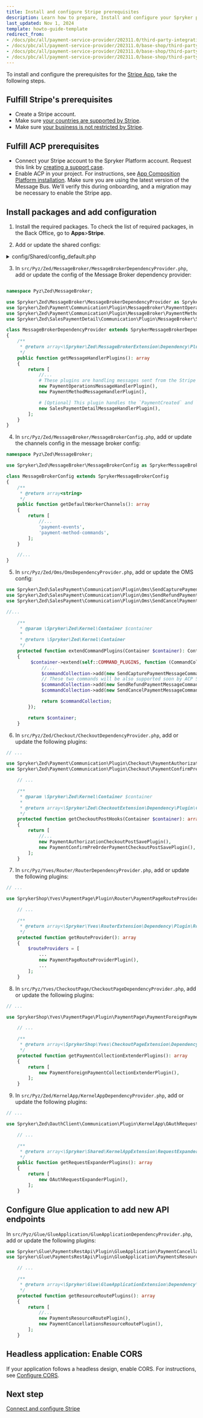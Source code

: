 ```yaml
---
title: Install and configure Stripe prerequisites
description: Learn how to prepare, Install and configure your Spryker projects for Stripe using the App Composition Platform.
last_updated: Nov 1, 2024
template: howto-guide-template
redirect_from:
- /docs/pbc/all/payment-service-provider/202311.0/third-party-integrations/stripe/install-stripe.html
- /docs/pbc/all/payment-service-provider/202311.0/base-shop/third-party-integrations/stripe/install-stripe.html
- /docs/pbc/all/payment-service-provider/202311.0/base-shop/third-party-integrations/stripe/integrate-stripe.html
- /docs/pbc/all/payment-service-provider/202311.0/base-shop/third-party-integrations/stripe/sccos-prerequisites-for-the-stripe-app.html
---
```


To install and configure the prerequisites for the [Stripe App](/docs/pbc/all/payment-service-provider/latest/base-shop/third-party-integrations/stripe/stripe.html), take the following steps.


## Fulfill Stripe's prerequisites

- Create a Stripe account.
- Make sure [your countries are supported by Stripe](https://stripe.com/global).
- Make sure [your business is not restricted by Stripe](https://stripe.com/legal/restricted-businesses).

## Fulfill ACP prerequisites

- Connect your Stripe account to the Spryker Platform account. Request this link by [creating a support case](https://support.spryker.com/s/).
- Enable ACP in your project. For instructions, see [App Composition Platform installation](/docs/acp/user/app-composition-platform-installation.html). Make sure you are using the latest version of the Message Bus. We'll verify this during onboarding, and a migration may be necessary to enable the Stripe app.

## Install packages and add configuration

1. Install the required packages.
    To check the list of required packages, in the Back Office, go to **Apps**>**Stripe**.

2. Add or update the shared configs:

<details>
  <summary>config/Shared/config_default.php</summary>

  ```php
  //...

  use Generated\Shared\Transfer\PaymentCaptureFailedTransfer;
  use Generated\Shared\Transfer\CapturePaymentTransfer;
  use Generated\Shared\Transfer\PaymentCapturedTransfer;
  use Generated\Shared\Transfer\AddPaymentMethodTransfer;
  use Generated\Shared\Transfer\DeletePaymentMethodTransfer;
  use Generated\Shared\Transfer\PaymentAuthorizationFailedTransfer;
  use Generated\Shared\Transfer\PaymentAuthorizedTransfer;
  use Spryker\Shared\MessageBroker\MessageBrokerConstants;
  use Spryker\Shared\KernelApp\KernelAppConstants;
  use Spryker\Shared\OauthClient\OauthClientConstants;
  use Spryker\Shared\Oms\OmsConstants;
  use Spryker\Shared\Payment\PaymentConstants;
  use Spryker\Shared\Sales\SalesConstants;
  use Spryker\Zed\MessageBrokerAws\MessageBrokerAwsConfig;
  use Spryker\Zed\Oms\OmsConfig;
  use Spryker\Zed\Payment\PaymentConfig;

  //...
  $config[PaymentConstants::TENANT_IDENTIFIER] = getenv('SPRYKER_TENANT_IDENTIFIER') ?: '';
  $config[KernelAppConstants::TENANT_IDENTIFIER] = getenv('SPRYKER_TENANT_IDENTIFIER') ?: '';

  $config[OauthClientConstants::OAUTH_PROVIDER_NAME_FOR_ACP] = OauthAuth0Config::PROVIDER_NAME;
  $config[OauthClientConstants::OAUTH_GRANT_TYPE_FOR_ACP] = OauthAuth0Config::GRANT_TYPE_CLIENT_CREDENTIALS;
  $config[OauthClientConstants::OAUTH_OPTION_AUDIENCE_FOR_ACP] = 'aop-app'

  $config[OmsConstants::PROCESS_LOCATION] = [
      //...
      OmsConfig::DEFAULT_PROCESS_LOCATION,
      APPLICATION_ROOT_DIR . '/vendor/spryker/sales-payment/config/Zed/Oms', # this line must be added if you use unmodified ForeignPaymentStateMachine01.xml
  ];
  $config[OmsConstants::ACTIVE_PROCESSES] = [
      //...
      'ForeignPaymentB2CStateMachine01', # this line must be added or add your modified version of this OMS
  ];
  $config[SalesConstants::PAYMENT_METHOD_STATEMACHINE_MAPPING] = [
      //...
      PaymentConfig::PAYMENT_FOREIGN_PROVIDER => 'ForeignPaymentB2CStateMachine01', # this line must be added or add your modified version of this OMS
  ];

  $config[MessageBrokerConstants::MESSAGE_TO_CHANNEL_MAP] = [
      //...
      AddPaymentMethodTransfer::class => 'payment-method-commands',
      UpdatePaymentMethodTransfer::class => 'payment-method-commands'
      DeletePaymentMethodTransfer::class => 'payment-method-commands',
      CancelPaymentTransfer::class => 'payment-commands',
      CapturePaymentTransfer::class => 'payment-commands',
      RefundPaymentTransfer::class => 'payment-commands',
      PaymentAuthorizedTransfer::class => 'payment-events',
      PaymentAuthorizationFailedTransfer::class => 'payment-events',
      PaymentCapturedTransfer::class => 'payment-events',
      PaymentCaptureFailedTransfer::class => 'payment-events',
      PaymentRefundedTransfer::class => 'payment-events',
      PaymentRefundFailedTransfer::class => 'payment-events',
      PaymentCanceledTransfer::class => 'payment-events',
      PaymentCancellationFailedTransfer::class => 'payment-events',

      # [Optional] This message can be received from your project when you want to use details of the Stripe App used payment.
      PaymentCreatedTransfer::class => 'payment-events',
      PaymentUpdatedTransfer::class => 'payment-events'
  ];

  $config[MessageBrokerConstants::CHANNEL_TO_RECEIVER_TRANSPORT_MAP] = [
      //...
      'payment-method-commands' => MessageBrokerAwsConfig::HTTP_CHANNEL_TRANSPORT,
      'payment-events' => MessageBrokerAwsConfig::HTTP_CHANNEL_TRANSPORT,
  ];

  $config[MessageBrokerConstants::CHANNEL_TO_SENDER_TRANSPORT_MAP] = [
      //...
      'payment-commands' => MessageBrokerAwsConfig::HTTP_CHANNEL_TRANSPORT,
  ];

  ```

</details>

3. In `src/Pyz/Zed/MessageBroker/MessageBrokerDependencyProvider.php`, add or update the config of the Message Broker dependency provider:

```php

namespace Pyz\Zed\MessageBroker;

use Spryker\Zed\MessageBroker\MessageBrokerDependencyProvider as SprykerMessageBrokerDependencyProvider;
use Spryker\Zed\Payment\Communication\Plugin\MessageBroker\PaymentOperationsMessageHandlerPlugin;
use Spryker\Zed\Payment\Communication\Plugin\MessageBroker\PaymentMethodMessageHandlerPlugin;
use Spryker\Zed\SalesPaymentDetail\Communication\Plugin\MessageBroker\SalesPaymentDetailMessageHandlerPlugin;

class MessageBrokerDependencyProvider extends SprykerMessageBrokerDependencyProvider
{
    /**
     * @return array<\Spryker\Zed\MessageBrokerExtension\Dependency\Plugin\MessageHandlerPluginInterface>
     */
    public function getMessageHandlerPlugins(): array
    {
        return [
            //...
            # These plugins are handling messages sent from the Stripe app to your project.
            new PaymentOperationsMessageHandlerPlugin(),
            new PaymentMethodMessageHandlerPlugin(),

            # [Optional] This plugin handles the `PaymentCreated` and `PaymentUpdated` messages sent from the Stripe App.
            new SalesPaymentDetailMessageHandlerPlugin(),
        ];
    }
}

```

4. In `src/Pyz/Zed/MessageBroker/MessageBrokerConfig.php`, add or update the channels config in the message broker config:

```php
namespace Pyz\Zed\MessageBroker;

use Spryker\Zed\MessageBroker\MessageBrokerConfig as SprykerMessageBrokerConfig;

class MessageBrokerConfig extends SprykerMessageBrokerConfig
{
    /**
     * @return array<string>
     */
    public function getDefaultWorkerChannels(): array
    {
        return [
            //...
            'payment-events',
            'payment-method-commands',
        ];
    }

    //...
}
```

5. In `src/Pyz/Zed/Oms/OmsDependencyProvider.php`, add or update the OMS config:


```php
use Spryker\Zed\SalesPayment\Communication\Plugin\Oms\SendCapturePaymentMessageCommandPlugin;
use Spryker\Zed\SalesPayment\Communication\Plugin\Oms\SendRefundPaymentMessageCommandPlugin;
use Spryker\Zed\SalesPayment\Communication\Plugin\Oms\SendCancelPaymentMessageCommandPlugin;

//...

    /**
     * @param \Spryker\Zed\Kernel\Container $container
     *
     * @return \Spryker\Zed\Kernel\Container
     */
    protected function extendCommandPlugins(Container $container): Container
    {
         $container->extend(self::COMMAND_PLUGINS, function (CommandCollectionInterface $commandCollection) {
             //...
             $commandCollection->add(new SendCapturePaymentMessageCommandPlugin(), 'Payment/Capture');
             // These two commands will be also supported soon by ACP Stripe app.
             $commandCollection->add(new SendRefundPaymentMessageCommandPlugin(), 'Payment/Refund');
             $commandCollection->add(new SendCancelPaymentMessageCommandPlugin(), 'Payment/Cancel');

             return $commandCollection;
        });

        return $container;
    }

```

6. In `src/Pyz/Zed/Checkout/CheckoutDependencyProvider.php`, add or update the following plugins:


```php
// ...

use Spryker\Zed\Payment\Communication\Plugin\Checkout\PaymentAuthorizationCheckoutPostSavePlugin;
use Spryker\Zed\Payment\Communication\Plugin\Checkout\PaymentConfirmPreOrderPaymentCheckoutPostSavePlugin;

    // ...

    /**
     * @param \Spryker\Zed\Kernel\Container $container
     *
     * @return array<\Spryker\Zed\CheckoutExtension\Dependency\Plugin\CheckoutPostSaveInterface>
     */
    protected function getCheckoutPostHooks(Container $container): array
    {
        return [
            //...
            new PaymentAuthorizationCheckoutPostSavePlugin(),
            new PaymentConfirmPreOrderPaymentCheckoutPostSavePlugin(),
        ];
    }

```

7. In `src/Pyz/Yves/Router/RouterDependencyProvider.php`, add or update the following plugins:


```php
// ...

use SprykerShop\Yves\PaymentPage\Plugin\Router\PaymentPageRouteProviderPlugin;

    // ...

    /**
     * @return array<\Spryker\Yves\RouterExtension\Dependency\Plugin\RouteProviderPluginInterface>
     */
    protected function getRouteProvider(): array
    {
        $routeProviders = [
            ...
            new PaymentPageRouteProviderPlugin(),
            ...
        ];
    }

```

8. In `src/Pyz/Yves/CheckoutPage/CheckoutPageDependencyProvider.php`, add or update the following plugins:


```php
// ...

use SprykerShop\Yves\PaymentPage\Plugin\PaymentPage\PaymentForeignPaymentCollectionExtenderPlugin;

    // ...

    /**
     * @return array<\SprykerShop\Yves\CheckoutPageExtension\Dependency\Plugin\PaymentCollectionExtenderPluginInterface>
     */
    protected function getPaymentCollectionExtenderPlugins(): array
    {
        return [
            new PaymentForeignPaymentCollectionExtenderPlugin(),
        ];
    }

```

9. In `src/Pyz/Zed/KernelApp/KernelAppDependencyProvider.php`, add or update the following plugins:


```php
// ...

use Spryker\Zed\OauthClient\Communication\Plugin\KernelApp\OAuthRequestExpanderPlugin;

    // ...

    /**
     * @return array<\Spryker\Shared\KernelAppExtension\RequestExpanderPluginInterface>
     */
    public function getRequestExpanderPlugins(): array
    {
        return [
            new OAuthRequestExpanderPlugin(),
        ];
    }

```

## Configure Glue application to add new API endpoints

In `src/Pyz/Glue/GlueApplication/GlueApplicationDependencyProvider.php`, add or update the following plugins:

```php
use Spryker\Glue\PaymentsRestApi\Plugin\GlueApplication\PaymentCancellationsResourceRoutePlugin;
use Spryker\Glue\PaymentsRestApi\Plugin\GlueApplication\PaymentsResourceRoutePlugin;

    // ...

    /**
     * @return array<\Spryker\Glue\GlueApplicationExtension\Dependency\Plugin\ResourceRoutePluginInterface>
     */
    protected function getResourceRoutePlugins(): array
    {
        return [
            //...
            new PaymentsResourceRoutePlugin(),
            new PaymentCancellationsResourceRoutePlugin(),
        ];
    }

```

## Headless application: Enable CORS

If your application follows a headless design, enable CORS. For instructions, see [Configure CORS](/docs/pbc/all/miscellaneous/202404.0/install-and-upgrade/install-glue-api/install-the-spryker-core-glue-api.html#configure-cors).


## Next step

[Connect and configure Stripe](/docs/pbc/all/payment-service-provider/latest/base-shop/third-party-integrations/stripe/connect-and-configure-stripe.html)
